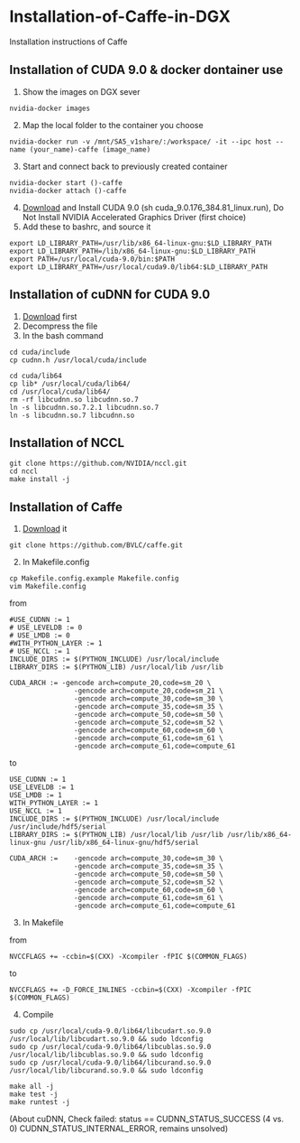 # Installation-of-Caffe-in-DGX
Installation instructions of Caffe

## Installation of CUDA 9.0 & docker dontainer use
1. Show the images on DGX sever
```
nvidia-docker images
```
2. Map the local folder to the container you choose
```
nvidia-docker run -v /mnt/SA5_v1share/:/workspace/ -it --ipc host --name (your_name)-caffe (image_name)
```
3. Start and connect back to previously created container
```
nvidia-docker start ()-caffe
nvidia-docker attach ()-caffe
```
4. [Download](https://developer.nvidia.com/cuda-90-download-archive) and Install CUDA 9.0 (sh cuda_9.0.176_384.81_linux.run), Do Not Install NVIDIA Accelerated Graphics Driver (first choice)
5. Add these to bashrc, and source it
```
export LD_LIBRARY_PATH=/usr/lib/x86_64-linux-gnu:$LD_LIBRARY_PATH
export LD_LIBRARY_PATH=/lib/x86_64-linux-gnu:$LD_LIBRARY_PATH
export PATH=/usr/local/cuda-9.0/bin:$PATH
export LD_LIBRARY_PATH=/usr/local/cuda9.0/lib64:$LD_LIBRARY_PATH
```

## Installation of cuDNN for CUDA 9.0
1. [Download](https://developer.nvidia.com/rdp/cudnn-download) first
2. Decompress the file
3. In the bash command
```
cd cuda/include
cp cudnn.h /usr/local/cuda/include

cd cuda/lib64
cp lib* /usr/local/cuda/lib64/    
cd /usr/local/cuda/lib64/
rm -rf libcudnn.so libcudnn.so.7     
ln -s libcudnn.so.7.2.1 libcudnn.so.7  
ln -s libcudnn.so.7 libcudnn.so
```
## Installation of NCCL
```
git clone https://github.com/NVIDIA/nccl.git
cd nccl
make install -j
```

## Installation of Caffe
1. [Download](https://github.com/BVLC/caffe) it
```
git clone https://github.com/BVLC/caffe.git  
```
2. In Makefile.config
```
cp Makefile.config.example Makefile.config
vim Makefile.config
```
from
```
#USE_CUDNN := 1
# USE_LEVELDB := 0
# USE_LMDB := 0
#WITH_PYTHON_LAYER := 1
# USE_NCCL := 1
INCLUDE_DIRS := $(PYTHON_INCLUDE) /usr/local/include
LIBRARY_DIRS := $(PYTHON_LIB) /usr/local/lib /usr/lib 

CUDA_ARCH := -gencode arch=compute_20,code=sm_20 \
                -gencode arch=compute_20,code=sm_21 \
                -gencode arch=compute_30,code=sm_30 \
                -gencode arch=compute_35,code=sm_35 \
                -gencode arch=compute_50,code=sm_50 \
                -gencode arch=compute_52,code=sm_52 \
                -gencode arch=compute_60,code=sm_60 \
                -gencode arch=compute_61,code=sm_61 \
                -gencode arch=compute_61,code=compute_61
```
to
```
USE_CUDNN := 1
USE_LEVELDB := 1
USE_LMDB := 1
WITH_PYTHON_LAYER := 1
USE_NCCL := 1
INCLUDE_DIRS := $(PYTHON_INCLUDE) /usr/local/include /usr/include/hdf5/serial
LIBRARY_DIRS := $(PYTHON_LIB) /usr/local/lib /usr/lib /usr/lib/x86_64-linux-gnu /usr/lib/x86_64-linux-gnu/hdf5/serial

CUDA_ARCH :=    -gencode arch=compute_30,code=sm_30 \
                -gencode arch=compute_35,code=sm_35 \
                -gencode arch=compute_50,code=sm_50 \
                -gencode arch=compute_52,code=sm_52 \
                -gencode arch=compute_60,code=sm_60 \
                -gencode arch=compute_61,code=sm_61 \
                -gencode arch=compute_61,code=compute_61

```
3. In Makefile  

from
```
NVCCFLAGS += -ccbin=$(CXX) -Xcompiler -fPIC $(COMMON_FLAGS)
```
to
```
NVCCFLAGS += -D_FORCE_INLINES -ccbin=$(CXX) -Xcompiler -fPIC $(COMMON_FLAGS)
```
4. Compile
```
sudo cp /usr/local/cuda-9.0/lib64/libcudart.so.9.0 /usr/local/lib/libcudart.so.9.0 && sudo ldconfig
sudo cp /usr/local/cuda-9.0/lib64/libcublas.so.9.0 /usr/local/lib/libcublas.so.9.0 && sudo ldconfig
sudo cp /usr/local/cuda-9.0/lib64/libcurand.so.9.0 /usr/local/lib/libcurand.so.9.0 && sudo ldconfig
```
```
make all -j
make test -j
make runtest -j
```
(About cuDNN, Check failed: status == CUDNN_STATUS_SUCCESS (4 vs. 0)  CUDNN_STATUS_INTERNAL_ERROR, remains unsolved)
